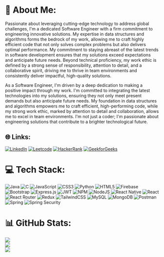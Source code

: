 # 💫 About Me:
Passionate about leveraging cutting-edge technology to address global challenges, I'm a dedicated Software Engineer with a firm commitment to engineering innovative solutions. My expertise in data structures and algorithms forms the bedrock of my work, allowing me to craft highly efficient code that not only solves complex problems but also delivers optimal performance. My commitment to staying abreast of the latest trends in software development ensures that my solutions exceed expectations and anticipate future needs. Beyond technical proficiency, my work ethic is defined by a strong sense of responsibility, attention to detail, and a collaborative spirit, driving me to thrive in team environments and consistently deliver impactful, high-quality solutions.

As a Software Engineer, I'm driven by a deep dedication to making a positive impact through my work. I'm committed to integrating the latest technologies into my solutions, ensuring they not only meet present demands but also anticipate future needs. My foundation in data structures and algorithms empowers me to craft efficient, high-performing code, while my strong work ethic, marked by attention to detail and collaboration, allows me to excel in team environments. I'm not just a coder; I'm passionate about engineering solutions that contribute to a brighter technological future.


## 🌐 Links:
[![LinkedIn](https://img.shields.io/badge/LinkedIn-%230077B5.svg?logo=linkedin&logoColor=white)](https://www.linkedin.com/in/rahul-mohanty-4aa7bb203/) [![Leetcode](https://img.shields.io/badge/Leetcode-000000?logo=Leetcode&logoColor=yellow)](https://leetcode.com/u/monty_rahul_/)
[![HackerRank](https://img.shields.io/badge/HackerRank-000000?logo=HackerRank&logoColor=green)](https://www.hackerrank.com/profile/rahulmohanty637)
[![GeekforGeeks](https://img.shields.io/badge/GeekforGeeks-%220077B5?logo=GFG&logoColor=green)](https://www.geeksforgeeks.org/user/rahulmoh87dz/)

# 💻 Tech Stack:
![Java](https://img.shields.io/badge/java-%23ED8B00.svg?style=flat-square&logo=java&logoColor=white) ![C](https://img.shields.io/badge/c-%2300599C.svg?style=flat-square&logo=c&logoColor=white) ![JavaScript](https://img.shields.io/badge/javascript-%23323330.svg?style=flat-square&logo=javascript&logoColor=%23F7DF1E) ![CSS3](https://img.shields.io/badge/css3-%231572B6.svg?style=flat-square&logo=css3&logoColor=white) ![Python](https://img.shields.io/badge/python-3670A0?style=flat-square&logo=python&logoColor=ffdd54) ![HTML5](https://img.shields.io/badge/html5-%23E34F26.svg?style=flat-square&logo=html5&logoColor=white) ![Firebase](https://img.shields.io/badge/firebase-%23039BE5.svg?style=flat-square&logo=firebase) ![Bootstrap](https://img.shields.io/badge/bootstrap-%23563D7C.svg?style=flat-square&logo=bootstrap&logoColor=white) ![Express.js](https://img.shields.io/badge/express.js-%23404d59.svg?style=flat-square&logo=express&logoColor=%2361DAFB) ![JWT](https://img.shields.io/badge/JWT-black?style=flat-square&logo=JSON%20web%20tokens) ![NPM](https://img.shields.io/badge/NPM-%23000000.svg?style=flat-square&logo=npm&logoColor=white) ![NodeJS](https://img.shields.io/badge/node.js-6DA55F?style=flat-square&logo=node.js&logoColor=white) ![React Native](https://img.shields.io/badge/react_native-%2320232a.svg?style=flat-square&logo=react&logoColor=%2361DAFB) ![React](https://img.shields.io/badge/react-%2320232a.svg?style=flat-square&logo=react&logoColor=%2361DAFB) ![React Router](https://img.shields.io/badge/React_Router-CA4245?style=flat-square&logo=react-router&logoColor=white) ![Redux](https://img.shields.io/badge/redux-%23593d88.svg?style=flat-square&logo=redux&logoColor=white) ![TailwindCSS](https://img.shields.io/badge/tailwindcss-%2338B2AC.svg?style=flat-square&logo=tailwind-css&logoColor=white) ![MySQL](https://img.shields.io/badge/mysql-%2300f.svg?style=flat-square&logo=mysql&logoColor=white) ![MongoDB](https://img.shields.io/badge/MongoDB-%234ea94b.svg?style=flat-square&logo=mongodb&logoColor=white) ![Postman](https://img.shields.io/badge/Postman-FF6C37?style=flat-square&logo=postman&logoColor=white) ![Spring](https://img.shields.io/badge/Spring%20Boot%20-6DA55F?style=flat-square&logo=Spring&logoColor=white) ![Spring Security](https://img.shields.io/badge/Spring%20Security%20-6DA55F?style=flat-square&logo=Spring&logoColor=white)
# 📊 GitHub Stats:
![](https://github-readme-stats.vercel.app/api?username=Rahulmohanty637&theme=radical&hide_border=true&include_all_commits=true&count_private=true)<br/>
![](https://github-readme-streak-stats.herokuapp.com/?user=Rahulmohanty637&theme=radical&hide_border=true)<br/>
![](https://github-readme-stats.vercel.app/api/top-langs/?username=Rahulmohanty637&theme=radical&hide_border=true&include_all_commits=true&count_private=true&layout=compact)

<!-- Proudly created with GPRM ( https://gprm.itsvg.in ) -->
